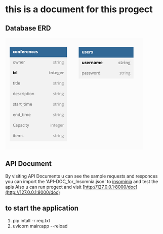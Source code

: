 # this is a document for this progect

## Database ERD

![OpenAI Logo](pics/ERD.png)

## API Document

By visiting API Documents u can see the sample requests and responces
you can import the 'API-DOC_for_Insomnia.json' to [insominia](https://insomnia.rest/download) and test the apis
Also u can run progect and visit [http://127.0.0.1:8000/doc](http://127.0.0.1:8000/doc)

## to start the application

1. pip intall -r req.txt
2. uvicorn main:app --reload
